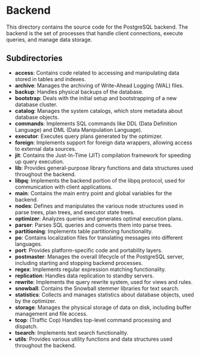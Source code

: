 # Backend

This directory contains the source code for the PostgreSQL backend. The backend is the set of processes that handle client connections, execute queries, and manage data storage.

## Subdirectories

*   **access**: Contains code related to accessing and manipulating data stored in tables and indexes.
*   **archive**: Manages the archiving of Write-Ahead Logging (WAL) files.
*   **backup**: Handles physical backups of the database.
*   **bootstrap**: Deals with the initial setup and bootstrapping of a new database cluster.
*   **catalog**: Manages the system catalogs, which store metadata about database objects.
*   **commands**: Implements SQL commands like DDL (Data Definition Language) and DML (Data Manipulation Language).
*   **executor**: Executes query plans generated by the optimizer.
*   **foreign**: Implements support for foreign data wrappers, allowing access to external data sources.
*   **jit**: Contains the Just-In-Time (JIT) compilation framework for speeding up query execution.
*   **lib**: Provides general-purpose library functions and data structures used throughout the backend.
*   **libpq**: Implements the backend portion of the libpq protocol, used for communication with client applications.
*   **main**: Contains the main entry point and global variables for the backend.
*   **nodes**: Defines and manipulates the various node structures used in parse trees, plan trees, and executor state trees.
*   **optimizer**: Analyzes queries and generates optimal execution plans.
*   **parser**: Parses SQL queries and converts them into parse trees.
*   **partitioning**: Implements table partitioning functionality.
*   **po**: Contains localization files for translating messages into different languages.
*   **port**: Provides platform-specific code and portability layers.
*   **postmaster**: Manages the overall lifecycle of the PostgreSQL server, including starting and stopping backend processes.
*   **regex**: Implements regular expression matching functionality.
*   **replication**: Handles data replication to standby servers.
*   **rewrite**: Implements the query rewrite system, used for views and rules.
*   **snowball**: Contains the Snowball stemmer libraries for text search.
*   **statistics**: Collects and manages statistics about database objects, used by the optimizer.
*   **storage**: Manages the physical storage of data on disk, including buffer management and file access.
*   **tcop**: (Traffic Cop) Handles top-level command processing and dispatch.
*   **tsearch**: Implements text search functionality.
*   **utils**: Provides various utility functions and data structures used throughout the backend.
